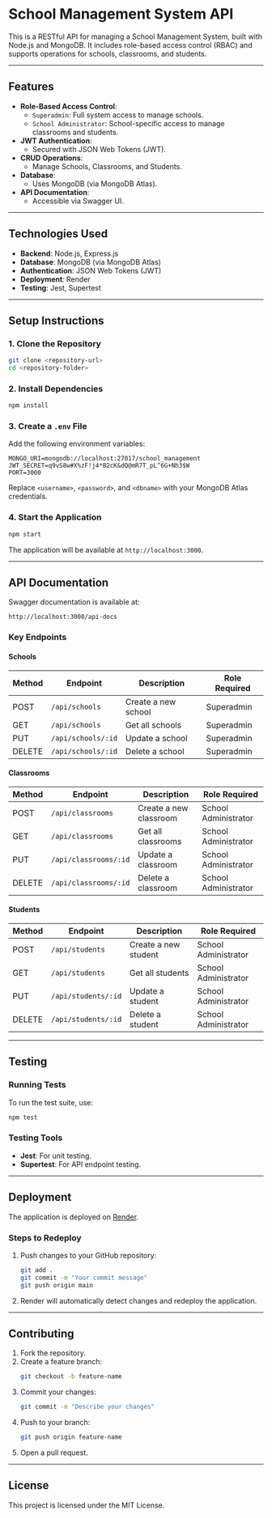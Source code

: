 # School Management System API

This is a RESTful API for managing a School Management System, built with Node.js and MongoDB. It includes role-based access control (RBAC) and supports operations for schools, classrooms, and students.

---

## Features
- **Role-Based Access Control**:
  - `Superadmin`: Full system access to manage schools.
  - `School Administrator`: School-specific access to manage classrooms and students.
- **JWT Authentication**:
  - Secured with JSON Web Tokens (JWT).
- **CRUD Operations**:
  - Manage Schools, Classrooms, and Students.
- **Database**:
  - Uses MongoDB (via MongoDB Atlas).
- **API Documentation**:
  - Accessible via Swagger UI.

---

## Technologies Used
- **Backend**: Node.js, Express.js
- **Database**: MongoDB (via MongoDB Atlas)
- **Authentication**: JSON Web Tokens (JWT)
- **Deployment**: Render
- **Testing**: Jest, Supertest

---

## Setup Instructions

### 1. Clone the Repository
```bash
git clone <repository-url>
cd <repository-folder>
```

### 2. Install Dependencies
```bash
npm install
```

### 3. Create a `.env` File
Add the following environment variables:
```plaintext
MONGO_URI=mongodb://localhost:27017/school_management
JWT_SECRET=q9vS8w#X%zF!j4*B2cK&dQ@mR7T_pL^6G+Nh3$W
PORT=3000
```
Replace `<username>`, `<password>`, and `<dbname>` with your MongoDB Atlas credentials.

### 4. Start the Application
```bash
npm start
```
The application will be available at `http://localhost:3000`.

---

## API Documentation
Swagger documentation is available at:
```
http://localhost:3000/api-docs
```

### Key Endpoints
#### Schools
| Method | Endpoint         | Description              | Role Required  |
|--------|------------------|--------------------------|----------------|
| POST   | `/api/schools`   | Create a new school      | Superadmin     |
| GET    | `/api/schools`   | Get all schools          | Superadmin     |
| PUT    | `/api/schools/:id` | Update a school         | Superadmin     |
| DELETE | `/api/schools/:id` | Delete a school         | Superadmin     |

#### Classrooms
| Method | Endpoint            | Description               | Role Required       |
|--------|---------------------|---------------------------|---------------------|
| POST   | `/api/classrooms`   | Create a new classroom    | School Administrator|
| GET    | `/api/classrooms`   | Get all classrooms        | School Administrator|
| PUT    | `/api/classrooms/:id` | Update a classroom      | School Administrator|
| DELETE | `/api/classrooms/:id` | Delete a classroom      | School Administrator|

#### Students
| Method | Endpoint            | Description               | Role Required       |
|--------|---------------------|---------------------------|---------------------|
| POST   | `/api/students`     | Create a new student      | School Administrator|
| GET    | `/api/students`     | Get all students          | School Administrator|
| PUT    | `/api/students/:id` | Update a student          | School Administrator|
| DELETE | `/api/students/:id` | Delete a student          | School Administrator|

---

## Testing

### Running Tests
To run the test suite, use:
```bash
npm test
```

### Testing Tools
- **Jest**: For unit testing.
- **Supertest**: For API endpoint testing.

---

## Deployment
The application is deployed on [Render](https://render.com/).

### Steps to Redeploy
1. Push changes to your GitHub repository:
   ```bash
   git add .
   git commit -m "Your commit message"
   git push origin main
   ```
2. Render will automatically detect changes and redeploy the application.

---

## Contributing
1. Fork the repository.
2. Create a feature branch:
   ```bash
   git checkout -b feature-name
   ```
3. Commit your changes:
   ```bash
   git commit -m "Describe your changes"
   ```
4. Push to your branch:
   ```bash
   git push origin feature-name
   ```
5. Open a pull request.

---

## License
This project is licensed under the MIT License.

